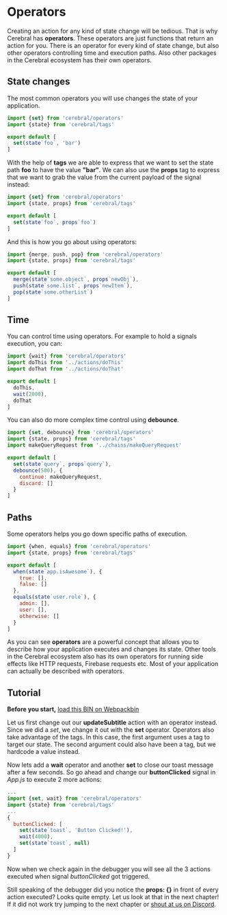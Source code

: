 # Operators
Creating an action for any kind of state change will be tedious. That is why Cerebral has **operators**. These operators are just functions that return an action for you. There is an operator for every kind of state change, but also other operators controlling time and execution paths. Also other packages in the Cerebral ecosystem has their own operators.

## State changes
The most common operators you will use changes the state of your application.

```js
import {set} from 'cerebral/operators'
import {state} from 'cerebral/tags'

export default [
  set(state`foo`, 'bar')
]
```

With the help of **tags** we are able to express that we want to set the state path **foo** to have the value **"bar"**. We can also use the **props** tag to express that we want to grab the value from the current payload of the signal instead:

```js
import {set} from 'cerebral/operators'
import {state, props} from 'cerebral/tags'

export default [
  set(state`foo`, props`foo`)
]
```

And this is how you go about using operators:

```js
import {merge, push, pop} from 'cerebral/operators'
import {state, props} from 'cerebral/tags'

export default [
  merge(state`some.object`, props`newObj`),
  push(state`some.list`, props`newItem`),
  pop(state`some.otherList`)
]
```

## Time
You can control time using operators. For example to hold a signals execution, you can:

```js
import {wait} from 'cerebral/operators'
import doThis from '../actions/doThis'
import doThat from '../actions/doThat'

export default [
  doThis,
  wait(2000),
  doThat
]
```

You can also do more complex time control using **debounce**.

```js
import {set, debounce} from 'cerebral/operators'
import {state, props} from 'cerebral/tags'
import makeQueryRequest from '../chains/makeQueryRequest'

export default [
  set(state`query`, props`query`),
  debounce(500), {
    continue: makeQueryRequest,
    discard: []
  }
]
```

## Paths
Some operators helps you go down specific paths of execution.

```js
import {when, equals} from 'cerebral/operators'
import {state, props} from 'cerebral/tags'

export default [
  when(state`app.isAwesome`), {
    true: [],
    false: []
  },
  equals(state`user.role`), {
    admin: [],
    user: [],
    otherwise: []
  }
]
```

As you can see **operators** are a powerful concept that allows you to describe how your application executes and changes its state. Other tools in the Cerebral ecosystem also has its own operators for running side effects like HTTP requests, Firebase requests etc. Most of your application can actually be described with operators.

## Tutorial

**Before you start,** [load this BIN on Webpackbin](https://www.webpackbin.com/bins/-KdBHyLJDefteJy0s821)

Let us first change out our **updateSubtitle** action with an operator instead. Since we did a *set*, we change it out with the **set** operator. Operators also take advantage of the tags. In this case, the first argument uses a tag to target our state. The second argument could also have been a tag, but we hardcode a value instead.

Now lets add a **wait** operator and another **set** to close our toast message after a few seconds. So go ahead and change our **buttonClicked** signal in *App.js* to execute 2 more actions:

```js
...
import {set, wait} from 'cerebral/operators'
import {state} from 'cerebral/tags'
...
{
  buttonClicked: [
    set(state`toast`, 'Button Clicked!'),
    wait(4000),
    set(state`toast`, null)
  ]
}
```

Now when we check again in the debugger you will see all the 3 actions executed when signal *buttonClicked* got triggered.

Still speaking of the debugger did you notice the **props: {}** in front of every action executed? Looks quite empty. Let us look at that in the next chapter! If it did not work try jumping to the next chapter or [shout at us on Discord](https://discord.gg/0kIweV4bd2bwwsvH).
